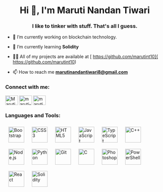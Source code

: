 <h1 align="center">Hi 👋, I'm Maruti Nandan Tiwari</h1>
<h3 align="center">I like to tinker with stuff. That's all I guess.</h3>

- 🔭 I’m currently working on blockchain technology.
- 🌱 I’m currently learning **Solidity**

- 👨‍💻 All of my projects are available at [ https://github.com/marutint10]( https://github.com/marutint10)

- 📫 How to reach me **marutinandantiwari8@gmail.com**


<h3 align="left">Connect with me:</h3>
<p align="left">
<a href="https://twitter.com/Marutint10" target="blank"><img align="center" src="https://raw.githubusercontent.com/rahuldkjain/github-profile-readme-generator/master/src/images/icons/Social/twitter.svg" alt="Marutint10" height="30" width="40" /></a>
<a href="https://www.linkedin.com/in/maruti-nandan-tiwari-6a9b7b1b6/" target="blank"><img align="center" src="https://raw.githubusercontent.com/rahuldkjain/github-profile-readme-generator/master/src/images/icons/Social/linked-in-alt.svg" alt="maruti-nandan-tiwari-6a9b7b1b6" height="30" width="40" /></a>
<a href="https://www.instagram.com/marutint10/" target="blank"><img align="center" src="https://raw.githubusercontent.com/rahuldkjain/github-profile-readme-generator/master/src/images/icons/Social/instagram.svg" alt="marutint10" height="30" width="40" /></a>

<h3 align="left">Languages and Tools:</h3>
<div align="left">  
<img style="margin: 10px" src="https://profilinator.rishav.dev/skills-assets/bootstrap-plain.svg" alt="Bootstrap" height="50" />  
<img style="margin: 10px" src="https://profilinator.rishav.dev/skills-assets/css3-original-wordmark.svg" alt="CSS3" height="50" />  
<img style="margin: 10px" src="https://profilinator.rishav.dev/skills-assets/html5-original-wordmark.svg" alt="HTML5" height="50" />  
<img style="margin: 10px" src="https://profilinator.rishav.dev/skills-assets/javascript-original.svg" alt="JavaScript" height="50" />  
<img style="margin: 10px" src="https://profilinator.rishav.dev/skills-assets/typescript-original.svg" alt="TypeScript" height="50" />  


<img style="margin: 10px" src="https://profilinator.rishav.dev/skills-assets/cplusplus-original.svg" alt="C++" height="50" />  
<img style="margin: 10px" src="https://profilinator.rishav.dev/skills-assets/nodejs-original-wordmark.svg" alt="Node.js" height="50" />  
<img style="margin: 10px" src="https://profilinator.rishav.dev/skills-assets/python-original.svg" alt="Python" height="50" />  
<img style="margin: 10px" src="https://profilinator.rishav.dev/skills-assets/git-scm-icon.svg" alt="Git" height="50" />  
<img style="margin: 10px" src="https://profilinator.rishav.dev/skills-assets/c-original.svg" alt="C" height="50" />  
<img style="margin: 10px" src="https://profilinator.rishav.dev/skills-assets/photoshop-plain.svg" alt="Photoshop" height="50" />  
<img style="margin: 10px" src="https://profilinator.rishav.dev/skills-assets/powershell.png" alt="PowerShell" height="50" />  
<img style="margin: 10px" src="https://profilinator.rishav.dev/skills-assets/react-original-wordmark.svg" alt="React" height="50" />  
<img style="margin: 10px" src="https://img.icons8.com/ios-filled/344/ffffff/solidity.png" alt="Solidity" height="50" />  

</div>
